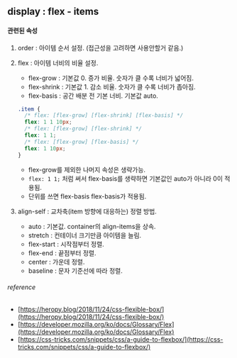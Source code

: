 ## display : flex - items


#### 관련된 속성

1. order : 아이템 순서 설정. (접근성을 고려하면 사용안할거 같음.)

2. flex : 아이템 너비의 비율 설정.
	* flex-grow : 기본값 0. 증가 비율. 숫자가 클 수록 너비가 넓어짐. 
	* flex-shrink : 기본값 1. 감소 비율. 숫자가 클 수록 너비가 좁아짐.
	* flex-basis : 공간 배분 전 기본 너비. 기본값 auto.

	```css
	.item {
	  /* flex: [flex-grow] [flex-shrink] [flex-basis] */
	  flex: 1 1 10px;
	  /* flex: [flex-grow] [flex-shrink] */
	  flex: 1 1;
	  /* flex: [flex-grow] [flex-basis] */
	  flex: 1 10px;
	}
	```

	* flex-grow를 제외한 나머지 속성은 생략가능.
	* `flex: 1 1;` 처럼 써서 flex-basis를 생략하면 기본값인 auto가 아니라 0이 적용됨.
	* 단위를 쓰면 flex-basis flex-basis가 적용됨.


3. align-self : 교차축(item 방향에 대응하는) 정렬 방법. 
	* auto : 기본값. container의 align-items을 상속.
	* stretch : 컨테이너 크기만큼 아이템을 늘림.
	* flex-start : 시작점부터 정렬. 
	* flex-end : 끝점부터 정렬.
	* center : 가운데 정렬.
	* baseline : 문자 기준선에 따라 정렬.


###### reference
* [https://heropy.blog/2018/11/24/css-flexible-box/](https://heropy.blog/2018/11/24/css-flexible-box/)
* [https://developer.mozilla.org/ko/docs/Glossary/Flex](https://developer.mozilla.org/ko/docs/Glossary/Flex)
* [https://css-tricks.com/snippets/css/a-guide-to-flexbox/](https://css-tricks.com/snippets/css/a-guide-to-flexbox/)
